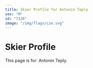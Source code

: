 ```yaml
---
title: Skier Profile for Antonin Teply
sex: "M"
id: "7126"
image: "/img/flags/cze.svg" 
---
```


# Skier Profile

This page is for: Antonin Teply.
    